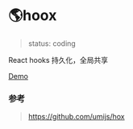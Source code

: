 # 🌎hoox

> status: coding

React hooks 持久化，全局共享

[Demo](https://codesandbox.io/s/github/goldEli/hoox)

### 参考

> https://github.com/umijs/hox
